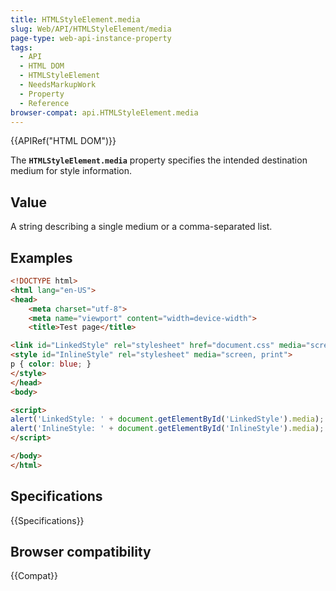 ```yaml
---
title: HTMLStyleElement.media
slug: Web/API/HTMLStyleElement/media
page-type: web-api-instance-property
tags:
  - API
  - HTML DOM
  - HTMLStyleElement
  - NeedsMarkupWork
  - Property
  - Reference
browser-compat: api.HTMLStyleElement.media
---
```


{{APIRef("HTML DOM")}}

The **`HTMLStyleElement.media`** property specifies the
intended destination medium for style information.

## Value

A string describing a single medium or a comma-separated list.

## Examples

```html
<!DOCTYPE html>
<html lang="en-US">
<head>
    <meta charset="utf-8">
    <meta name="viewport" content="width=device-width">
    <title>Test page</title>

<link id="LinkedStyle" rel="stylesheet" href="document.css" media="screen" />
<style id="InlineStyle" rel="stylesheet" media="screen, print">
p { color: blue; }
</style>
</head>
<body>

<script>
alert('LinkedStyle: ' + document.getElementById('LinkedStyle').media); // 'screen'
alert('InlineStyle: ' + document.getElementById('InlineStyle').media); // 'screen, print'
</script>

</body>
</html>
```

## Specifications

{{Specifications}}

## Browser compatibility

{{Compat}}
